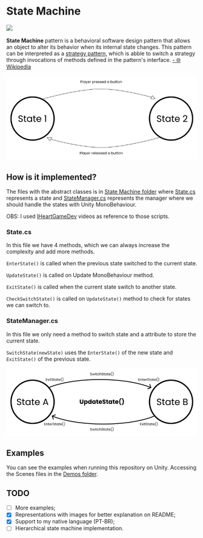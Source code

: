 # State Machine 
[![](https://img.shields.io/badge/lang-pt--BR-brightgreen)](README.pt-BR.md)

**State Machine** pattern is a behavioral software design pattern that allows an object to alter its behavior when its internal state changes. This pattern can be interpreted as a [strategy pattern](https://en.wikipedia.org/wiki/Strategy_pattern), which is abble to switch a strategy through invocations of methods defined in the pattern's interface. [- 🌐 Wikipedia](https://en.wikipedia.org/wiki/State_pattern)

![](Images/State%20Machine.png)

## How is it implemented?
The files with the abstract classes is in [State Machine folder](Assets/Scripts/State%20Machine) where [State.cs](Assets/Scripts/State%20Machine/State.cs) represents a state and [StateManager.cs](Assets/Scripts/State%20Machine/StateManager.cs) represents the manager where we should handle the states with Unity MonoBehaviour.

OBS: I used [IHeartGameDev](https://www.youtube.com/watch?v=Vt8aZDPzRjI) videos as reference to those scripts.

### State.cs
In this file we have 4 methods, which we can always increase the complexity and add more methods. 

`EnterState()` is called when the previous state switched to the current state.

`UpdateState()` is called on Update MonoBehaviour method.

`ExitState()` is called when the current state switch to another state.

`CheckSwitchState()` is called on `UpdateState()` method to check for states we can switch to.

### StateManager.cs
In this file we only need a method to switch state and a attribute to store the current state.

`SwitchState(newState)` uses the `EnterState()` of the new state and `ExitState()` of the previous state.

![](Images/State%20Machine%20Implementation.png)

## Examples
You can see the examples when running this repository on Unity. Accessing the Scenes files in the [Demos folder](Assets/Demos).

## TODO
- [ ] More examples;
- [x] Representations with images for better explanation on README;
- [x] Support to my native language (PT-BR);
- [ ] Hierarchical state machine implementation.